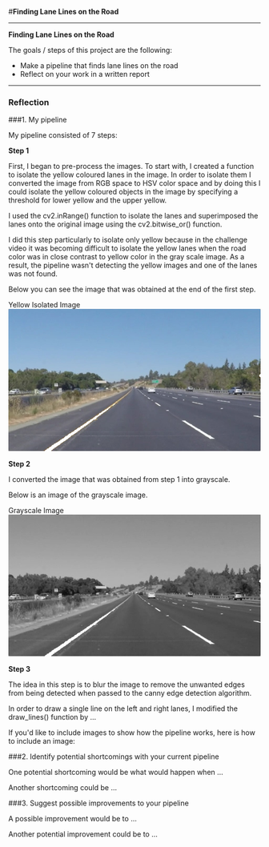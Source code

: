 #**Finding Lane Lines on the Road** 


---

**Finding Lane Lines on the Road**

The goals / steps of this project are the following:
* Make a pipeline that finds lane lines on the road
* Reflect on your work in a written report


[//]: # (Image References)

[image1]: ./images_for_writeup/isolated_yellow.jpg "Yellow_lanes_isolated"
[image2]: ./images_for_writeup/grayscale.jpg "Grayscale"
[image3]: ./images_for_writeup/gaussian_blurred.jpg "gaussian_blurred"
[image4]: ./images_for_writeup/canny_image.jpg "Canny Transform Image"
[image5]: ./images_for_writeup/region_of_interest.jpg "Region of Interest"
[image6]: ./images_for_writeup/hough_image.jpg "Hough Transform"
[image7]: ./images_for_writeup/superimposed_hough_image.jpg "Hough Transform Superimposed on Original Image"
[image8]: ./images_for_writeup/final_image.jpg "Final Image with Extrapolated Lines"

---

### Reflection

###1. My pipeline

My pipeline consisted of 7 steps:

**Step 1**

First, I began to pre-process the images. To start with, I created a function to isolate the yellow coloured lanes in the image. In order to isolate them I converted the image from RGB space to HSV color space and by doing this I could isolate the yellow coloured objects in the image by specifying a threshold for lower yellow and the upper yellow.

I used the cv2.inRange() function to isolate the lanes and superimposed the lanes onto the original image using the cv2.bitwise_or() function.

I did this step particularly to isolate only yellow because in the challenge video it was becoming difficult to isolate the yellow lanes when the road color was in close contrast to yellow color in the gray scale image. As a result, the pipeline wasn't detecting the yellow images and one of the lanes was not found. 

Below you can see the image that was obtained at the end of the first step.

Yellow Isolated Image
![alt text][image1]

**Step 2**

I converted the image that was obtained from step 1 into grayscale.

Below is an image of the grayscale image.

Grayscale Image
![alt text][image2]

**Step 3**

The idea in this step is to blur the image to remove the unwanted edges from being detected when passed to the canny edge detection algorithm.


In order to draw a single line on the left and right lanes, I modified the draw_lines() function by ...

If you'd like to include images to show how the pipeline works, here is how to include an image: 



###2. Identify potential shortcomings with your current pipeline


One potential shortcoming would be what would happen when ... 

Another shortcoming could be ...


###3. Suggest possible improvements to your pipeline

A possible improvement would be to ...

Another potential improvement could be to ...
